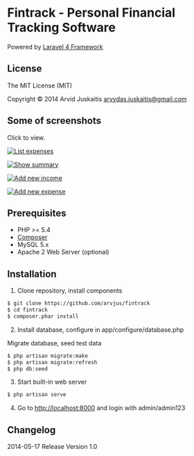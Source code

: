 # Fintrack - Personal Financial Tracking Software

Powered by [Laravel 4 Framework](http://github.com/laravel/framework)


## License

The MIT License (MIT)

Copyright © 2014 Arvid Juskaitis <arvydas.juskaitis@gmail.com>


## Some of screenshots

Click to view.

[![List expenses](https://raw.githubusercontent.com/arvjus/fintrack/master/screenshots/list-expenses-thumb.png)](https://raw.githubusercontent.com/arvjus/fintrack/master/screenshots/list-expenses.png)

[![Show summary](https://raw.githubusercontent.com/arvjus/fintrack/master/screenshots/summary-thumb.png)](https://raw.githubusercontent.com/arvjus/fintrack/master/screenshots/summary.png)

[![Add new income](https://raw.githubusercontent.com/arvjus/fintrack/master/screenshots/add-income-thumb.png)](https://raw.githubusercontent.com/arvjus/fintrack/master/screenshots/add-income.png)

[![Add new expense](https://raw.githubusercontent.com/arvjus/fintrack/master/screenshots/add-expense-thumb.png)](https://raw.githubusercontent.com/arvjus/fintrack/master/screenshots/add-expense.png)


## Prerequisites

* PHP >= 5.4
* [Composer](https://getcomposer.org)
* MySQL 5.x
* Apache 2 Web Server (optional)


## Installation

1. Clone repository, install components
```bash
$ git clone https://github.com/arvjus/fintrack
$ cd fintrack
$ composer.phar install
```

2. Install database, configure in app/configure/database.php

Migrate database, seed test data
```bash
$ php artisan migrate:make
$ php artisan migrate:refresh
$ php db:seed
```

3. Start built-in web server
```bash
$ php artisan serve
```

4. Go to [http://localhost:8000](http://localhost:8000) and login with admin/admin123


## Changelog

2014-05-17 Release Version 1.0


